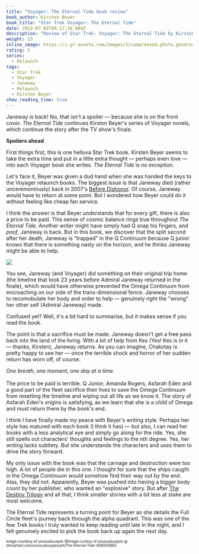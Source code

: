 ```yaml
---
title: "Voyager: The Eternal Tide book review"
book_author: Kirsten Beyer
book_title: "Star Trek Voyager: The Eternal Tide"
date: 2022-07-02T04:17:16.084Z
description: "Review of Star Trek: Voyager: The Eternal Tide by Kirsten Beyer"
weight: 23
inline_image: https://i.gr-assets.com/images/S/compressed.photo.goodreads.com/books/1344662231l/13106916.jpg
rating: 5
series:
  - Relaunch
tags:
  - Star Trek
  - Voyager
  - Janeway
  - Relaunch
  - Kirsten Beyer
show_reading_time: true
---
```

Janeway is back! No, that isn't a spoiler — because she is on the front cover. *The Eternal Tide* continues Kirsten Beyer's series of Voyager novels, which continue the story after the TV show's finale. 

**Spoilers ahead**

First things first, this is one helluva Star Trek book. Kirsten Beyer seems to take the extra time and put in a little extra thought — perhaps even love — into each Voyager book she writes. *The Eternal Tide* is no exception.

Let's face it, Beyer was given a dud hand when she was handed the keys to the Voyager relaunch books. The biggest issue is that Janeway died (rather unceremoniously) back in 2007's [Before Dishonor](https://scifibooks.club/reviews/star-trek-the-next-generation-before-dishonor-book-review-d/). Of course, Janeway would have to return at some point. But I wondered how Beyer could do it without feeling like cheap fan service.

I think the answer is that Beyer understands that for every gift, there is also a price to be paid. This sense of cosmic balance rings true throughout *The Eternal Tide*. Another writer might have simply had Q snap his fingers, and *poof*, Janeway is back. But in this book, we discover that the split second after her death, Janeway is "trapped" in the Q Continuum because Q junior knows that there is something nasty on the horizon, and he thinks Janeway might be able to help.

![](https://images-wixmp-ed30a86b8c4ca887773594c2.wixmp.com/f/e0dc8eb0-7eb3-4716-b7a1-4364a45acdc0/d6pq37d-72af5d30-2c6a-43f9-b9c6-d04ab07251a9.jpg/v1/fill/w_1032,h_774,q_70,strp/the_eternal_tide_by_unusualsuspex_d6pq37d-pre.jpg?token=eyJ0eXAiOiJKV1QiLCJhbGciOiJIUzI1NiJ9.eyJzdWIiOiJ1cm46YXBwOjdlMGQxODg5ODIyNjQzNzNhNWYwZDQxNWVhMGQyNmUwIiwiaXNzIjoidXJuOmFwcDo3ZTBkMTg4OTgyMjY0MzczYTVmMGQ0MTVlYTBkMjZlMCIsIm9iaiI6W1t7ImhlaWdodCI6Ijw9MzAwMCIsInBhdGgiOiJcL2ZcL2UwZGM4ZWIwLTdlYjMtNDcxNi1iN2ExLTQzNjRhNDVhY2RjMFwvZDZwcTM3ZC03MmFmNWQzMC0yYzZhLTQzZjktYjljNi1kMDRhYjA3MjUxYTkuanBnIiwid2lkdGgiOiI8PTQwMDAifV1dLCJhdWQiOlsidXJuOnNlcnZpY2U6aW1hZ2Uub3BlcmF0aW9ucyJdfQ.-4WtCmcSSd915grVecgVVga21j0dTjsdpef0ChH3uPc)

You see, Janeway (and Voyager) did something on their original trip home (the timeline that took 23 years before Admiral Janeway returned in the finale), which would have otherwise prevented the Omega Continuum from encroaching on our side of the trans-dimensional fence. Janeway chooses to recomobulate her body and order to help — genuinely right the "wrong" her other self (Admiral Janeway) made.

Confused yet? Well, it's a bit hard to summarise, but it makes sense if you read the book.

The point is that a sacrifice must be made. Janeway doesn't get a free pass back into the land of the living. With a bit of help from Kes (Yes! Kes is in it — thanks, Kirsten), Janeway returns. As you can imagine, Chakotay is pretty happy to see her — once the terrible shock and horror of her sudden return has worn off, of course.

*One breath, one moment, one day at a time.*\
\
The price to be paid is terrible. Q Junior, Amanda Rogers, Asfarah Eden and a good part of the fleet sacrifice their lives to save the Omega Continuum from resetting the timeline and wiping out all life as we know it. The story of Asfarah Eden's origins is satisfying, as we learn that she is a child of Omega and must return there by the book's end. 

I think I have finally made my peace with Beyer's writing style. Perhaps her style has matured with each book (I think it has) — but also, I can read her books with a less analytical eye and simply go along for the ride. Yes, she still spells out characters' thoughts and feelings to the nth degree. Yes, her writing lacks subtlety. But she understands the characters and uses them to drive the story forward. 

My only issue with the book was that the carnage and destruction were too high. A lot of people die in this one. I thought for sure that the ships caught in the Omega Continuum would somehow find their way out by the end. Alas, they did not. Apparently, Beyer was pushed into having a bigger body count by her publisher, who wanted an "explosive" story. But after [The Destiny Trilogy](https://scifibooks.club/reviews/star-trek-the-next-generation-destiny-trilogy-book-review-e/) and all that, I think smaller stories with a bit less at stake are most welcome. 

The Eternal Tide represents a turning point for Beyer as she details the Full Circle fleet's journey back through the alpha quadrant. This was one of the few Trek books I truly wanted to keep reading until late in the night, and I felt genuinely excited to pick the book back up again the next day. 

<sub><sup>Image courtesy of unusualsuspex @Image curtesy of unusualsuspex @ deviantart.com/unusualsuspex/art/The-Eternal-Tide-406004665</sup></sub>